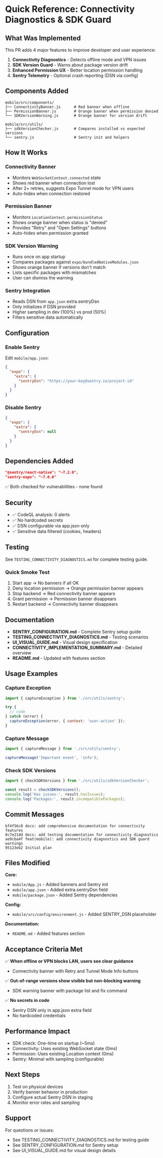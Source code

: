 # Quick Reference: Connectivity Diagnostics & SDK Guard

## What Was Implemented

This PR adds 4 major features to improve developer and user experience:

1. **Connectivity Diagnostics** - Detects offline mode and VPN issues
2. **SDK Version Guard** - Warns about package version drift  
3. **Enhanced Permission UX** - Better location permission handling
4. **Sentry Telemetry** - Optional crash reporting (DSN via config)

## Components Added

```
mobile/src/components/
├── ConnectivityBanner.js      # Red banner when offline
├── PermissionBanner.js        # Orange banner when permission denied
└── SDKVersionWarning.js       # Orange banner for version drift

mobile/src/utils/
├── sdkVersionChecker.js       # Compares installed vs expected versions
└── sentry.js                  # Sentry init and helpers
```

## How It Works

### Connectivity Banner
- Monitors `WebSocketContext.connected` state
- Shows red banner when connection lost
- After 2+ retries, suggests Expo Tunnel mode for VPN users
- Auto-hides when connection restored

### Permission Banner  
- Monitors `LocationContext.permissionStatus`
- Shows orange banner when status is "denied"
- Provides "Retry" and "Open Settings" buttons
- Auto-hides when permission granted

### SDK Version Warning
- Runs once on app startup
- Compares packages against `expo/bundledNativeModules.json`
- Shows orange banner if versions don't match
- Lists specific packages with mismatches
- User can dismiss the warning

### Sentry Integration
- Reads DSN from `app.json` extra.sentryDsn
- Only initializes if DSN provided
- Higher sampling in dev (100%) vs prod (50%)
- Filters sensitive data automatically

## Configuration

### Enable Sentry
Edit `mobile/app.json`:
```json
{
  "expo": {
    "extra": {
      "sentryDsn": "https://your-key@sentry.io/project-id"
    }
  }
}
```

### Disable Sentry  
```json
{
  "expo": {
    "extra": {
      "sentryDsn": null
    }
  }
}
```

## Dependencies Added

```json
"@sentry/react-native": "~7.2.0",
"sentry-expo": "~7.0.0"
```

✅ Both checked for vulnerabilities - none found

## Security

- ✅ CodeQL analysis: 0 alerts
- ✅ No hardcoded secrets
- ✅ DSN configurable via app.json only
- ✅ Sensitive data filtered (cookies, headers)

## Testing

See `TESTING_CONNECTIVITY_DIAGNOSTICS.md` for complete testing guide.

### Quick Smoke Test
1. Start app → No banners if all OK
2. Deny location permission → Orange permission banner appears
3. Stop backend → Red connectivity banner appears
4. Grant permission → Permission banner disappears
5. Restart backend → Connectivity banner disappears

## Documentation

- **SENTRY_CONFIGURATION.md** - Complete Sentry setup guide
- **TESTING_CONNECTIVITY_DIAGNOSTICS.md** - Testing scenarios
- **UI_VISUAL_GUIDE.md** - Visual design specification
- **CONNECTIVITY_IMPLEMENTATION_SUMMARY.md** - Detailed overview
- **README.md** - Updated with features section

## Usage Examples

### Capture Exception
```javascript
import { captureException } from './src/utils/sentry';

try {
  // code
} catch (error) {
  captureException(error, { context: 'user-action' });
}
```

### Capture Message
```javascript
import { captureMessage } from './src/utils/sentry';

captureMessage('Important event', 'info');
```

### Check SDK Versions
```javascript
import { checkSDKVersions } from './src/utils/sdkVersionChecker';

const result = checkSDKVersions();
console.log('Has issues:', result.hasIssues);
console.log('Packages:', result.incompatiblePackages);
```

## Commit Messages

```
bf4f56c8 docs: add comprehensive documentation for connectivity features
8c7e21dd docs: add testing documentation for connectivity diagnostics
ae9cba4f feat(mobile): add connectivity diagnostics and SDK guard warnings
95123eb2 Initial plan
```

## Files Modified

**Core:**
- `mobile/App.js` - Added banners and Sentry init
- `mobile/app.json` - Added extra.sentryDsn field
- `mobile/package.json` - Added Sentry dependencies

**Config:**
- `mobile/src/config/environment.js` - Added SENTRY_DSN placeholder

**Documentation:**
- `README.md` - Added features section

## Acceptance Criteria Met

✅ **When offline or VPN blocks LAN, users see clear guidance**
- Connectivity banner with Retry and Tunnel Mode Info buttons

✅ **Out-of-range versions show visible but non-blocking warning**
- SDK warning banner with package list and fix command

✅ **No secrets in code**
- Sentry DSN only in app.json extra field
- No hardcoded credentials

## Performance Impact

- SDK check: One-time on startup (~5ms)
- Connectivity: Uses existing WebSocket state (0ms)
- Permission: Uses existing Location context (0ms)  
- Sentry: Minimal with sampling (configurable)

## Next Steps

1. Test on physical devices
2. Verify banner behavior in production
3. Configure actual Sentry DSN in staging
4. Monitor error rates and sampling

## Support

For questions or issues:
- See TESTING_CONNECTIVITY_DIAGNOSTICS.md for testing guide
- See SENTRY_CONFIGURATION.md for Sentry setup
- See UI_VISUAL_GUIDE.md for visual design details
